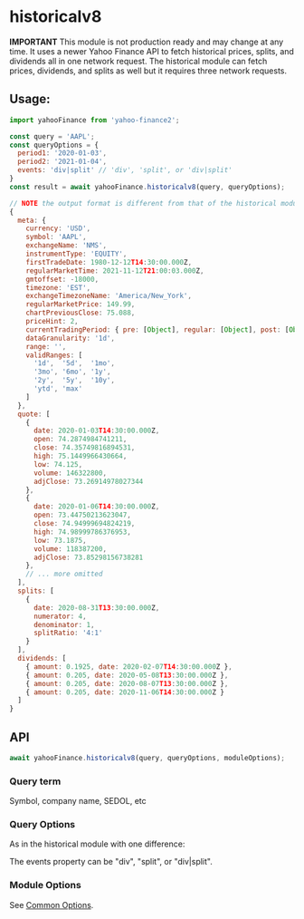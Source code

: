 # historicalv8

**IMPORTANT** This module is not production ready and may change at any time.
It uses a newer Yahoo Finance API to fetch historical prices, splits, and
dividends all in one network request. The historical module can fetch prices,
dividends, and splits as well but it requires three network requests.

## Usage:

```js
import yahooFinance from 'yahoo-finance2';

const query = 'AAPL';
const queryOptions = {
  period1: '2020-01-03',
  period2: '2021-01-04',
  events: 'div|split' // 'div', 'split', or 'div|split'
}
const result = await yahooFinance.historicalv8(query, queryOptions);

// NOTE the output format is different from that of the historical module
{
  meta: {
    currency: 'USD',
    symbol: 'AAPL',
    exchangeName: 'NMS',
    instrumentType: 'EQUITY',
    firstTradeDate: 1980-12-12T14:30:00.000Z,
    regularMarketTime: 2021-11-12T21:00:03.000Z,
    gmtoffset: -18000,
    timezone: 'EST',
    exchangeTimezoneName: 'America/New_York',
    regularMarketPrice: 149.99,
    chartPreviousClose: 75.088,
    priceHint: 2,
    currentTradingPeriod: { pre: [Object], regular: [Object], post: [Object] },
    dataGranularity: '1d',
    range: '',
    validRanges: [
      '1d',  '5d',  '1mo',
      '3mo', '6mo', '1y',
      '2y',  '5y',  '10y',
      'ytd', 'max'
    ]
  },
  quote: [
    {
      date: 2020-01-03T14:30:00.000Z,
      open: 74.2874984741211,
      close: 74.35749816894531,
      high: 75.1449966430664,
      low: 74.125,
      volume: 146322800,
      adjClose: 73.26914978027344
    },
    {
      date: 2020-01-06T14:30:00.000Z,
      open: 73.44750213623047,
      close: 74.94999694824219,
      high: 74.98999786376953,
      low: 73.1875,
      volume: 118387200,
      adjClose: 73.85298156738281
    },
    // ... more omitted
  ],
  splits: [
    {
      date: 2020-08-31T13:30:00.000Z,
      numerator: 4,
      denominator: 1,
      splitRatio: '4:1'
    }
  ],
  dividends: [
    { amount: 0.1925, date: 2020-02-07T14:30:00.000Z },
    { amount: 0.205, date: 2020-05-08T13:30:00.000Z },
    { amount: 0.205, date: 2020-08-07T13:30:00.000Z },
    { amount: 0.205, date: 2020-11-06T14:30:00.000Z }
  ]
}


```

## API

```js
await yahooFinance.historicalv8(query, queryOptions, moduleOptions);
```

### Query term

Symbol, company name, SEDOL, etc

### Query Options

As in the historical module with one difference:

The events property can be "div", "split", or "div|split".

### Module Options

See [Common Options](../README.md#common-options).
